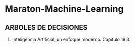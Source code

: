 # Maraton-Machine-Learning

## ARBOLES DE DECISIONES
 1. Inteligencia Artificial, un enfoque moderno. Capitulo 18.3.
